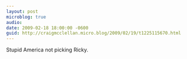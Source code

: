 ```yaml
---
layout: post
microblog: true
audio: 
date: 2009-02-18 18:00:00 -0600
guid: http://craigmcclellan.micro.blog/2009/02/19/t1225115670.html
---
```

Stupid America not picking Ricky.
